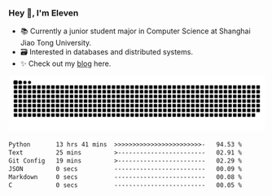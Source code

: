 ### Hey 👋, I'm Eleven

- 📚 Currently a junior student major in Computer Science at Shanghai Jiao Tong University.
- 🗃️ Interested in databases and distributed systems.
- ✨ Check out my [blog](https://blog.eleven.wiki) here.

![github contribution grid snake animation](https://raw.githubusercontent.com/El-even-11/El-even-11/output/github-contribution-grid-snake.svg)

<!--START_SECTION:waka-->

```text
Python       13 hrs 41 mins  >>>>>>>>>>>>>>>>>>>>>>>>-   94.53 %
Text         25 mins         >------------------------   02.91 %
Git Config   19 mins         >------------------------   02.29 %
JSON         0 secs          -------------------------   00.09 %
Markdown     0 secs          -------------------------   00.08 %
C            0 secs          -------------------------   00.05 %
```

<!--END_SECTION:waka-->
